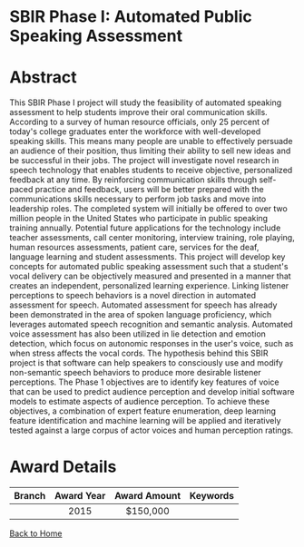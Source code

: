 
SBIR Phase I: Automated Public Speaking Assessment
==================================================

# Abstract


This SBIR Phase I project will study the feasibility of automated speaking assessment to help students improve their oral communication skills. According to a survey of human resource officials, only 25 percent of today's college graduates enter the workforce with well-developed speaking skills. This means many people are unable to effectively persuade an audience of their position, thus limiting their ability to sell new ideas and be successful in their jobs. The project will investigate novel research in speech technology that enables students to receive objective, personalized feedback at any time. By reinforcing communication skills through self-paced practice and feedback, users will be better prepared with the communications skills necessary to perform job tasks and move into leadership roles. The completed system will initially be offered to over two million people in the United States who participate in public speaking training annually. Potential future applications for the technology include teacher assessments, call center monitoring, interview training, role playing, human resources assessments, patient care, services for the deaf, language learning and student assessments. This project will develop key concepts for automated public speaking assessment such that a student's vocal delivery can be objectively measured and presented in a manner that creates an independent, personalized learning experience. Linking listener perceptions to speech behaviors is a novel direction in automated assessment for speech. Automated assessment for speech has already been demonstrated in the area of spoken language proficiency, which leverages automated speech recognition and semantic analysis. Automated voice assessment has also been utilized in lie detection and emotion detection, which focus on autonomic responses in the user's voice, such as when stress affects the vocal cords. The hypothesis behind this SBIR project is that software can help speakers to consciously use and modify non-semantic speech behaviors to produce more desirable listener perceptions. The Phase 1 objectives are to identify key features of voice that can be used to predict audience perception and develop initial software models to estimate aspects of audience perception. To achieve these objectives, a combination of expert feature enumeration, deep learning feature identification and machine learning will be applied and iteratively tested against a large corpus of actor voices and human perception ratings.  

# Award Details

|Branch|Award Year|Award Amount|Keywords|
| :---: | :---: | :---: | :---: |
||2015|$150,000||
  
  


[Back to Home](https://github.com/chrischow/dod_sbir_awards/JT/#192)
